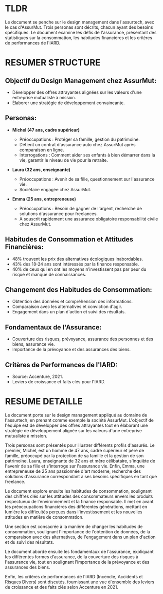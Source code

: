 # TLDR
Le document se penche sur le design management dans l'assurtech, avec le cas d'AssurMut. Trois personas sont décrits, chacun ayant des besoins spécifiques. Le document examine les défis de l'assurance, présentant des statistiques sur la consommation, les habitudes financières et les critères de performances de l'IARD.

# RESUMER STRUCTURE

## Objectif du Design Management chez AssurMut:
- Développer des offres attrayantes alignées sur les valeurs d'une entreprise mutualiste à mission.
- Élaborer une stratégie de développement convaincante.

## Personas:
- **Michel (47 ans, cadre supérieur)**
  - Préoccupations : Protéger sa famille, gestion du patrimoine.
  - Détient un contrat d'assurance auto chez AssurMut après comparaison en ligne.
  - Interrogations : Comment aider ses enfants à bien démarrer dans la vie, garantir le niveau de vie pour la retraite.

- **Laura (32 ans, enseignante)**
  - Préoccupations : Avenir de sa fille, questionnement sur l'assurance vie.
  - Sociétaire engagée chez AssurMut.

- **Emma (25 ans, entrepreneuse)**
  - Préoccupations : Besoin de gagner de l'argent, recherche de solutions d'assurance pour freelances.
  - A souscrit rapidement une assurance obligatoire responsabilité civile chez AssurMut.

## Habitudes de Consommation et Attitudes Financières:
- 48% trouvent les prix des alternatives écologiques inabordables.
- 43% des 18-24 ans sont intéressés par la finance responsable.
- 40% de ceux qui en ont les moyens n'investissent pas par peur du risque et manque de connaissances.

## Changement des Habitudes de Consommation:
- Obtention des données et compréhension des informations.
- Comparaison avec les alternatives et conviction d'agir.
- Engagement dans un plan d'action et suivi des résultats.

## Fondamentaux de l'Assurance:
- Couverture des risques, prévoyance, assurance des personnes et des biens, assurance vie.
- Importance de la prévoyance et des assurances des biens.

## Critères de Performances de l'IARD:
- Source: Accenture, 2021.
- Leviers de croissance et faits clés pour l'IARD.


# RESUME DETAILLE

Le document porte sur le design management appliqué au domaine de l'assurtech, en prenant comme exemple la société AssurMut. L'objectif de l'équipe est de développer des offres attrayantes tout en élaborant une stratégie de développement alignée sur les valeurs d'une entreprise mutualiste à mission.

Trois personas sont présentés pour illustrer différents profils d'assurés. Le premier, Michel, est un homme de 47 ans, cadre supérieur et père de famille, préoccupé par la protection de sa famille et la gestion de son patrimoine. Laura, enseignante de 32 ans et mère célibataire, s'inquiète de l'avenir de sa fille et s'interroge sur l'assurance vie. Enfin, Emma, une entrepreneuse de 25 ans passionnée d'art moderne, recherche des solutions d'assurance correspondant à ses besoins spécifiques en tant que freelance.

Le document explore ensuite les habitudes de consommation, soulignant des chiffres clés sur les attitudes des consommateurs envers les produits respectueux de l'environnement et la finance responsable. Il met en avant les préoccupations financières des différentes générations, mettant en lumière les difficultés perçues dans l'investissement et les nouvelles attitudes en matière de consommation.

Une section est consacrée à la manière de changer les habitudes de consommation, soulignant l'importance de l'obtention de données, de la comparaison avec des alternatives, de l'engagement dans un plan d'action et du suivi des résultats.

Le document aborde ensuite les fondamentaux de l'assurance, expliquant les différentes formes d'assurance, de la couverture des risques à l'assurance vie, tout en soulignant l'importance de la prévoyance et des assurances des biens.

Enfin, les critères de performances de l'IARD (Incendie, Accidents et Risques Divers) sont discutés, fournissant une vue d'ensemble des leviers de croissance et des faits clés selon Accenture en 2021.


